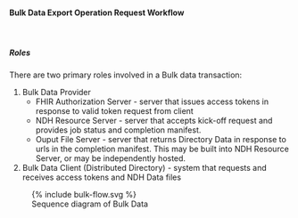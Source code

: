 

#### Bulk Data Export Operation Request Workflow
<br />

##### Roles
There are two primary roles involved in a Bulk data transaction:
1. Bulk Data Provider
    - FHIR Authorization Server - server that issues access tokens in response to valid token request from client
    - NDH Resource Server - server that accepts kick-off request and provides job status and completion manifest.
    - Ouput File Server - server that returns Directory Data in response to urls in the completion manifest. This may be built into NDH Resource Server, or
    may be independently hosted.
2. Bulk Data Client (Distributed Directory) - system that requests and receives access tokens and NDH Data files

<figure>
    {% include bulk-flow.svg %}
    <figcaption>Sequence diagram of Bulk Data </figcaption>
</figure>
